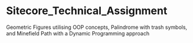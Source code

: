 # Sitecore_Technical_Assignment
Geometric Figures utilising OOP concepts, Palindrome with trash symbols, and Minefield Path with a Dynamic Programming approach
